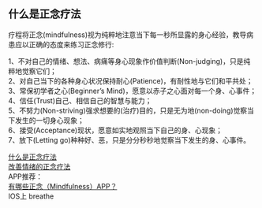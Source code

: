 ## 什么是正念疗法<br>

疗程将正念(mindfulness)视为纯粹地注意当下每一秒所显露的身心经验，教导病患应以正确的态度来练习正念修行:<br>

1、不对自己的情绪、想法、病痛等身心现象作价值判断(Non-judging)，只是纯粹地觉察它们；<br>
2、对自己当下的各种身心状况保持耐心(Patience)，有耐性地与它们和平共处；<br>
3、常保初学者之心(Beginner’s Mind)，愿意以赤子之心面对每一个身、心事件；<br>
4、信任(Trust)自己、相信自己的智慧与能力；<br>
5、不努力(Non-striving)强求想要的(治疗)目的，只是无为地(non-doing)觉察当下发生的一切身心现象；<br>
6、接受(Acceptance)现状，愿意如实地观照当下自己的身、心现象；<br>
7、放下(Letting go)种种好、恶，只是分分秒秒地觉察当下发生的身、心事件。<br>

[什么是正念疗法](https://zhuanlan.zhihu.com/anseeing/19971478)<br>
[改善情绪的正念疗法](http://www.ximalaya.com/2134587/album/237543/)<br>
APP推荐：<br>
[有哪些正念（Mindfulness）APP？](https://www.zhihu.com/question/54383994)<br>
IOS上 breathe
